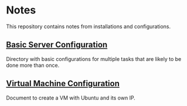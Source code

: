 # Notes
This repository contains notes from installations and configurations.

## [Basic Server Configuration](basic_server_configs/)
Directory with basic configurations for multiple tasks that are likely to be done more than once.

## [Virtual Machine Configuration](vm_configs.md)
Document to create a VM with Ubuntu and its own IP.

